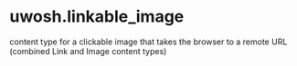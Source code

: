 uwosh.linkable_image
====================

content type for a clickable image that takes the browser to a remote URL (combined Link and Image content types)
